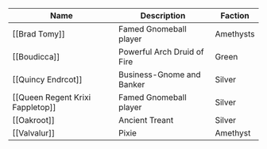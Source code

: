 
| Name      | Description | Faction |
| ----------- | ----------- | ----------- |
| [[Brad Tomy]]      | Famed Gnomeball player       | Amethysts |
| [[Boudicca]]   | Powerful Arch Druid of Fire        | Green|
| [[Quincy Endrcot]]     | Business-Gnome and Banker       | Silver |
| [[Queen Regent Krixi Fappletop]]     | Famed Gnomeball player       | Silver |
|   [[Oakroot]]  | Ancient Treant       | Silver |
| [[Valvalur]]  | Pixie      | Amethyst |

